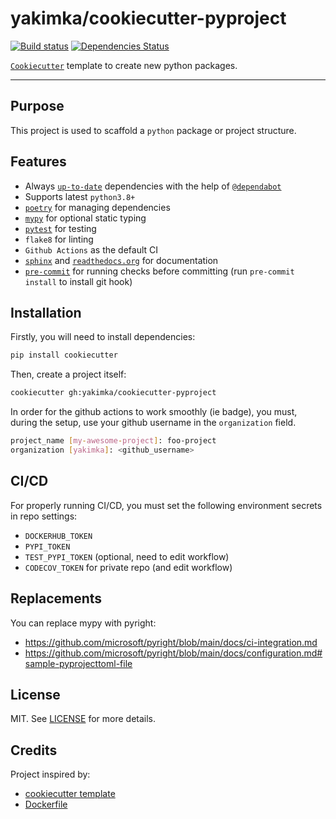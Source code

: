 # yakimka/cookiecutter-pyproject

[![Build status](https://github.com/yakimka/cookiecutter-pyproject/workflows/test/badge.svg?branch=master&event=push)](https://github.com/yakimka/cookiecutter-pyproject/actions?query=workflow%3Atest)
[![Dependencies Status](https://img.shields.io/badge/dependencies-up%20to%20date-brightgreen.svg)](https://github.com/yakimka/cookiecutter-pyproject/pulls?utf8=%E2%9C%93&q=is%3Apr%20author%3Aapp%2Fdependabot)

[`Cookiecutter`](https://cookiecutter.readthedocs.io/en/latest/) template to create new python packages.

---

## Purpose

This project is used to scaffold a `python` package or project structure.


## Features

- Always [`up-to-date`](https://github.com/yakimka/cookiecutter-pyproject/pulls?utf8=%E2%9C%93&q=is%3Apr%20author%3Aapp%2Fdependabot) dependencies with the help of [`@dependabot`](https://dependabot.com/)
- Supports latest `python3.8+`
- [`poetry`](https://github.com/python-poetry/poetry) for managing dependencies
- [`mypy`](https://mypy.readthedocs.io) for optional static typing
- [`pytest`](https://github.com/pytest-dev/pytest) for testing
- `flake8` for linting
- `Github Actions` as the default CI
- [`sphinx`](http://www.sphinx-doc.org/en/master/) and [`readthedocs.org`](https://readthedocs.org/) for documentation
- [`pre-commit`](https://pre-commit.com/) for running checks before committing (run `pre-commit install` to install git hook)



## Installation

Firstly, you will need to install dependencies:

```bash
pip install cookiecutter
```

Then, create a project itself:

```bash
cookiecutter gh:yakimka/cookiecutter-pyproject
```

In order for the github actions to work smoothly (ie badge), you must, during the setup, use your github username in the `organization` field.
```bash
project_name [my-awesome-project]: foo-project
organization [yakimka]: <github_username>
```


## CI/CD

For properly running CI/CD, you must set the following environment secrets in repo settings:

- `DOCKERHUB_TOKEN`
- `PYPI_TOKEN`
- `TEST_PYPI_TOKEN` (optional, need to edit workflow)
- `CODECOV_TOKEN` for private repo (and edit workflow)

## Replacements

You can replace mypy with pyright:
- https://github.com/microsoft/pyright/blob/main/docs/ci-integration.md
- https://github.com/microsoft/pyright/blob/main/docs/configuration.md#sample-pyprojecttoml-file

## License

MIT. See [LICENSE](https://github.com/yakimka/cookiecutter-pyproject/blob/master/LICENSE) for more details.


## Credits

Project inspired by:

- [cookiecutter template](https://github.com/wemake-services/wemake-python-package)
- [Dockerfile](https://github.com/python-poetry/poetry/discussions/1879#discussioncomment-216865)
